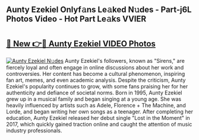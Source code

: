## Aunty Ezekiel Onlyf𝚊ns Le𝚊ked N𝚞des - Part-j6L Photos Video - Hot Part Le𝚊ks VVlER

# <h2><a href="http://ab51658.deff.icu/?id=Aunty+Ezekiel">🔗 New 👉🔴 Aunty Ezekiel VIDEO Photos</a></h2>

[![Aunty Ezekiel N𝚞des](https://i.imgur.com/rIISA9y.gif)](http://ab51658.deff.icu/?id=Aunty+Ezekiel)
Aunty Ezekiel's followers, known as "Sirens," are fiercely loyal and often engage in online discussions about her work and controversies. Her content has become a cultural phenomenon, inspiring fan art, memes, and even academic analysis. Despite the criticism, Aunty Ezekiel's popularity continues to grow, with some fans praising her for her authenticity and defiance of societal norms. Born in 1995, Aunty Ezekiel grew up in a musical family and began singing at a young age. She was heavily influenced by artists such as Adele, Florence + The Machine, and Lorde, and began writing her own songs as a teenager. After completing her education, Aunty Ezekiel released her debut single "Lost in the Moment" in 2017, which quickly gained traction online and caught the attention of music industry professionals.
